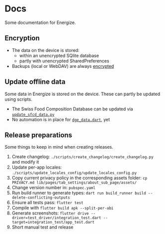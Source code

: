 # Docs

Some documentation for Energize.

## Encryption

- The data on the device is stored:
    - within an unencrypted SQlite database
    - partly with unencrypted SharedPreferences
- Backups (local or WebDAV) are always [encrypted](backup-encryption/README.md)

## Update offline data

Some data in Energize is stored on the device. These can partly be updated using scripts.

- The Swiss Food Composition Database can be updated via [`update_sfcd_data.py`](../scripts/update_sfcd_data/update_sfcd_data.py)
- No automation is in place for [`dge_data.dart`](../lib/services/micronutrients_recommendations/dge_data.dart), yet

## Release preparations

Some things to keep in mind when creating releases.

1. Create changelog: `./scripts/create_changelog/create_changelog.py` and modify it
2. Update per-app locales: `./scripts/update_locales_config/update_locales_config.py`
3. Copy current privacy policy in the corresponding assets folder: `cp PRIVACY.md lib/pages/tab_settings/about_sub_page/assets/`
4. Change version number in: `pubspec.yaml`
5. Run build runner to generate types: `dart run build_runner build --delete-conflicting-outputs`
6. Ensure all tests pass: `flutter test`
7. Compile with `flutter build apk --split-per-abi`
8. Generate screenshots: `flutter drive --driver=test_driver/integration_test.dart --target=integration_test/app_test.dart`
9. Short manual test and release